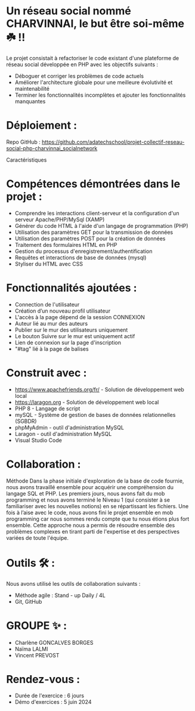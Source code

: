 # Un réseau social nommé CHARVINNAI, le but être soi-même ☘️ !!

Le projet consistait à refactoriser le code existant d'une plateforme de réseau social développée en PHP avec les objectifs suivants :

- Déboguer et corriger les problèmes de code actuels
-	Améliorer l'architecture globale pour une meilleure évolutivité et maintenabilité
-	Terminer les fonctionnalités incomplètes et ajouter les fonctionnalités manquantes

# Déploiement :
Repo GitHub : https://github.com/adatechschool/projet-collectif-reseau-social-php-charvinnai_socialnetwork

Caractéristiques

# Compétences démontrées dans le projet : 

-	Comprendre les interactions client-serveur et la configuration d'un serveur Apache/PHP/MySql (XAMP)
-	Générer du code HTML à l'aide d'un langage de programmation (PHP)
-	Utilisation des paramètres GET pour la transmission de données
-	Utilisation des paramètres POST pour la création de données
-	Traitement des formulaires HTML en PHP
-	Gestion du processus d'enregistrement/authentification
-	Requêtes et interactions de base de données (mysql)
-	Styliser du HTML avec CSS

# Fonctionnalités ajoutées :

-	Connection de l'utilisateur
-	Création d’un nouveau profil utilisateur 
-	L'accès à la page dépend de la session CONNEXION
-	Auteur lié au mur des auteurs
-	Publier sur le mur des utilisateurs uniquement
-	Le bouton Suivre sur le mur est uniquement actif
-	Lien de connexion sur la page d'inscription
-	"#tag" lié à la page de balises

# Construit avec :

-	https://www.apachefriends.org/fr/ - Solution de développement web local
-	https://laragon.org - Solution de développement web local
-	PHP 8 - Langage de script
-	mySQL - Système de gestion de bases de données relationnelles (SGBDR)
-	phpMyAdmin - outil d'administration MySQL
-	Laragon - outil d'administration MySQL
-	Visual Studio Code 

# Collaboration : 

Méthode
Dans la phase initiale d'exploration de la base de code fournie, nous avons travaillé ensemble pour acquérir une compréhension du langage SQL et PHP.
Les premiers jours, nous avons fait du mob programming et nous avons terminé le Niveau 1 (qui consister à se familiariser avec les nouvelles notions) en se répartissant les fichiers. 
Une fois à l’aise avec le code, nous avons fini le projet ensemble en mob programming car nous sommes rendu compte que tu nous étions plus fort ensemble.
Cette approche nous a permis de résoudre ensemble des problèmes complexes en tirant parti de l'expertise et des perspectives variées de toute l'équipe.

# Outils 🛠️ :

Nous avons utilisé les outils de collaboration suivants :
- Méthode agile : Stand - up Daily / 4L
- Git, GitHub

# GROUPE ✨ :

-	Charlène GONCALVES BORGES
-	Naïma LALMI 
-	Vincent PREVOST

# Rendez-vous :

-	Durée de l'exercice : 6 jours
-	Démo d'exercices : 5 juin 2024

